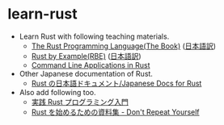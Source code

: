 # learn-rust

- Learn Rust with following teaching materials.
  - [The Rust Programming Language(The Book)](https://doc.rust-lang.org/book/) ([日本語訳](https://doc.rust-jp.rs/book-ja/))
  - [Rust by Example(RBE)](https://doc.rust-lang.org/rust-by-example/) ([日本語訳](https://doc.rust-jp.rs/rust-by-example-ja/))
  - [Command Line Applications in Rust](https://rust-cli.github.io/book/)
- Other Japanese documentation of Rust.
  - [Rust の日本語ドキュメント/Japanese Docs for Rust](https://doc.rust-jp.rs/)
- Also add following too.
  - [実践 Rust プログラミング入門](https://www.amazon.co.jp/dp/B08PF27TRZ)
  - [Rust を始めるための資料集 \- Don't Repeat Yourself](https://blog-dry.com/entry/2021/01/23/141936)

